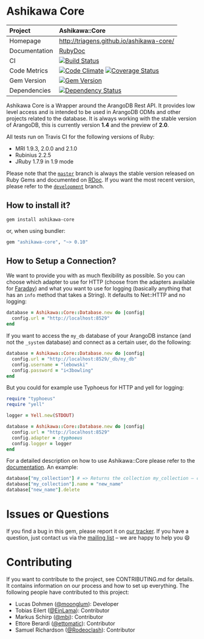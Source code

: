 # Ashikawa Core

| Project         | Ashikawa::Core
|:----------------|:--------------------------------------------------
| Homepage        | http://triagens.github.io/ashikawa-core/
| Documentation   | [RubyDoc](http://www.rubydoc.info/gems/ashikawa-core)
| CI              | [![Build Status](https://secure.travis-ci.org/triAGENS/ashikawa-core.png?branch=master)](http://travis-ci.org/triAGENS/ashikawa-core)
| Code Metrics    | [![Code Climate](https://codeclimate.com/github/triAGENS/ashikawa-core.png)](https://codeclimate.com/github/triAGENS/ashikawa-core) [![Coverage Status](https://coveralls.io/repos/triAGENS/ashikawa-core/badge.png?branch=coverall)](https://coveralls.io/r/triAGENS/ashikawa-core)
| Gem Version     | [![Gem Version](https://badge.fury.io/rb/ashikawa-core.png)](http://badge.fury.io/rb/ashikawa-core)
| Dependencies    | [![Dependency Status](https://gemnasium.com/triAGENS/ashikawa-core.png)](https://gemnasium.com/triAGENS/ashikawa-core)

Ashikawa Core is a Wrapper around the ArangoDB Rest API. It provides low level access and is intended to be used in ArangoDB ODMs and other projects related to the database. It is always working with the stable version of ArangoDB, this is currently version **1.4** and the preview of **2.0**.

All tests run on Travis CI for the following versions of Ruby:

* MRI 1.9.3, 2.0.0 and 2.1.0
* Rubinius 2.2.5
* JRuby 1.7.9 in 1.9 mode

Please note that the [`master`](https://github.com/triAGENS/ashikawa-core) branch is always the stable version released on Ruby Gems and documented on [RDoc](http://www.rubydoc.info/github/triAGENS/ashikawa-core). If you want the most recent version, please refer to the [`development`](https://github.com/triAGENS/ashikawa-core/tree/development) branch.

## How to install it?

```shell
gem install ashikawa-core
```

or, when using bundler:

```ruby
gem "ashikawa-core", "~> 0.10"
```

## How to Setup a Connection?

We want to provide you with as much flexibility as possible. So you can choose which adapter to use for HTTP (choose from the adapters available for [Faraday](https://github.com/lostisland/faraday)) and what you want to use for logging (basically anything that has an `info` method that takes a String). It defaults to Net::HTTP and no logging:

```ruby
database = Ashikawa::Core::Database.new do |config|
  config.url = "http://localhost:8529"
end
```

If you want to access the `my_db` database of your ArangoDB instance (and not the `_system` database) and connect as a certain user, do the following:

```ruby
database = Ashikawa::Core::Database.new do |config|
  config.url = "http://localhost:8529/_db/my_db"
  config.username = "lebowski"
  config.password = "i<3bowling"
end
```

But you could for example use Typhoeus for HTTP and yell for logging:

```ruby
require "typhoeus"
require "yell"

logger = Yell.new(STDOUT)

database = Ashikawa::Core::Database.new do |config|
  config.url = "http://localhost:8529"
  config.adapter = :typhoeus
  config.logger = logger
end
```

For a detailed description on how to use Ashikawa::Core please refer to the [documentation](http://rdoc.info/gems/ashikawa-core/frames). An example:

```ruby
database["my_collection"] # => Returns the collection my_collection – creates it, if it doesn't exist
database["my_collection"].name = "new_name"
database["new_name"].delete
```

# Issues or Questions

If you find a bug in this gem, please report it on [our tracker](https://github.com/triAGENS/ashikawa-core/issues). If you have a question, just contact us via the [mailing list](https://groups.google.com/forum/?fromgroups#!forum/ashikawa) – we are happy to help you :smile:

# Contributing

If you want to contribute to the project, see CONTRIBUTING.md for details. It contains information on our process and how to set up everything. The following people have contributed to this project:

* Lucas Dohmen ([@moonglum](https://github.com/moonglum)): Developer
* Tobias Eilert ([@EinLama](https://github.com/EinLama)): Contributor
* Markus Schirp ([@mbj](https://github.com/mbj)): Contributor
* Ettore Berardi ([@ettomatic](https://github.com/ettomatic)): Contributor
* Samuel Richardson ([@Rodeoclash](https://github.com/Rodeoclash)): Contributor
